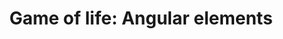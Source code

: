 ---
_db_id: 289
available_options:
- angular
content_type: project
submission_type: repo
title: 'Game of life: Angular elements'
---